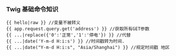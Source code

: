 ### Twig 基础命令知识

	{{ hello|raw }} //变量不被转义
	{{ app.request.query.get('address') }} //获取所有GET参数
	{{ ...|replace({'0':'正常','1':'停电'}) }} //代替
	{{ ...|date('Y-m-d H:i:s') }} //时间戳转为时间.
	{{ ...|date("Y-m-d H:i:s", "Asia/Shanghai") }} //规定时间戳 地区	
